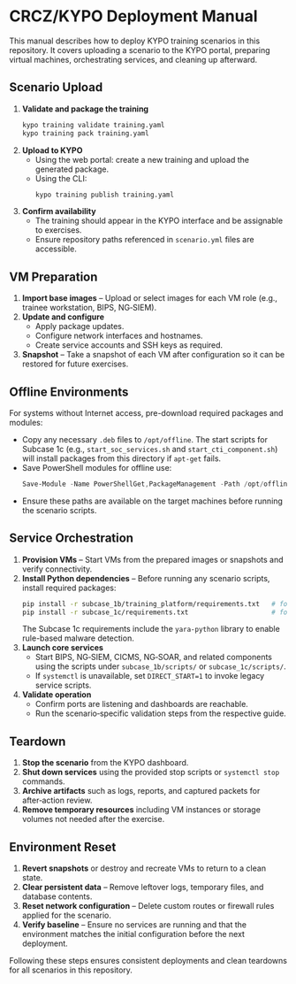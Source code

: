 # CRCZ/KYPO Deployment Manual

This manual describes how to deploy KYPO training scenarios in this repository. It covers uploading a scenario to the KYPO portal, preparing virtual machines, orchestrating services, and cleaning up afterward.

## Scenario Upload

1. **Validate and package the training**
   ```bash
   kypo training validate training.yaml
   kypo training pack training.yaml
   ```
2. **Upload to KYPO**
   - Using the web portal: create a new training and upload the generated package.
   - Using the CLI:
     ```bash
     kypo training publish training.yaml
     ```
3. **Confirm availability**
   - The training should appear in the KYPO interface and be assignable to exercises.
   - Ensure repository paths referenced in `scenario.yml` files are accessible.

## VM Preparation

1. **Import base images** – Upload or select images for each VM role (e.g., trainee workstation, BIPS, NG‑SIEM).
2. **Update and configure**
   - Apply package updates.
   - Configure network interfaces and hostnames.
   - Create service accounts and SSH keys as required.
3. **Snapshot** – Take a snapshot of each VM after configuration so it can be restored for future exercises.

## Offline Environments

For systems without Internet access, pre-download required packages and modules:

- Copy any necessary `.deb` files to `/opt/offline`. The start scripts for Subcase 1c
  (e.g., `start_soc_services.sh` and `start_cti_component.sh`) will install packages
  from this directory if `apt-get` fails.
- Save PowerShell modules for offline use:
  ```powershell
  Save-Module -Name PowerShellGet,PackageManagement -Path /opt/offline/psmodules
  ```
- Ensure these paths are available on the target machines before running the scenario scripts.

## Service Orchestration

1. **Provision VMs** – Start VMs from the prepared images or snapshots and verify connectivity.
2. **Install Python dependencies** – Before running any scenario scripts, install required packages:
   ```bash
   pip install -r subcase_1b/training_platform/requirements.txt   # for Subcase 1b
   pip install -r subcase_1c/requirements.txt                     # for Subcase 1c
   ```
   The Subcase 1c requirements include the `yara-python` library to enable
   rule-based malware detection.
3. **Launch core services**
   - Start BIPS, NG‑SIEM, CICMS, NG‑SOAR, and related components using the scripts under `subcase_1b/scripts/` or `subcase_1c/scripts/`.
   - If `systemctl` is unavailable, set `DIRECT_START=1` to invoke legacy service scripts.
4. **Validate operation**
   - Confirm ports are listening and dashboards are reachable.
   - Run the scenario‑specific validation steps from the respective guide.

## Teardown

1. **Stop the scenario** from the KYPO dashboard.
2. **Shut down services** using the provided stop scripts or `systemctl stop` commands.
3. **Archive artifacts** such as logs, reports, and captured packets for after‑action review.
4. **Remove temporary resources** including VM instances or storage volumes not needed after the exercise.

## Environment Reset

1. **Revert snapshots** or destroy and recreate VMs to return to a clean state.
2. **Clear persistent data** – Remove leftover logs, temporary files, and database contents.
3. **Reset network configuration** – Delete custom routes or firewall rules applied for the scenario.
4. **Verify baseline** – Ensure no services are running and that the environment matches the initial configuration before the next deployment.

Following these steps ensures consistent deployments and clean teardowns for all scenarios in this repository.
